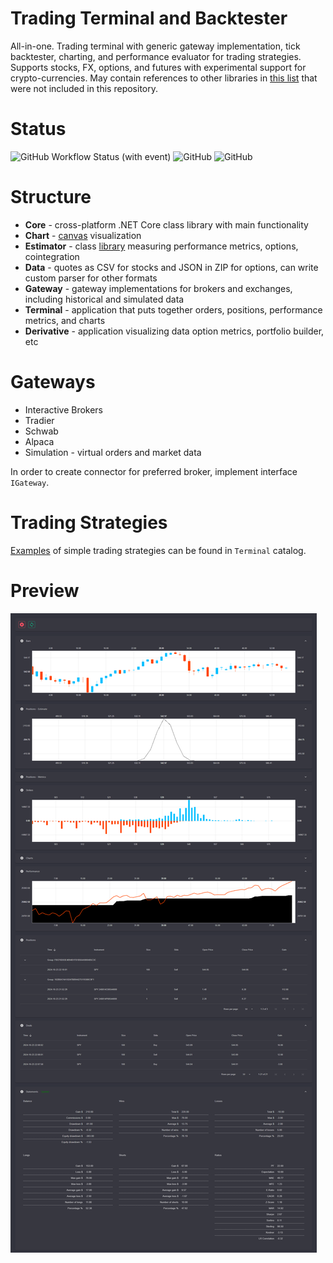 # Trading Terminal and Backtester

All-in-one. 
Trading terminal with generic gateway implementation, tick backtester, charting, and performance evaluator for trading strategies.
Supports stocks, FX, options, and futures with experimental support for crypto-currencies. 
May contain references to other libraries in [this list](https://github.com/Indemos) that were not included in this repository.

# Status 

![GitHub Workflow Status (with event)](https://img.shields.io/github/actions/workflow/status/Indemos/Terminal/dotnet.yml?event=push)
![GitHub](https://img.shields.io/github/license/Indemos/Terminal)
![GitHub](https://img.shields.io/badge/system-Windows%20%7C%20Linux%20%7C%20Mac-blue)

# Structure

* **Core** - cross-platform .NET Core class library with main functionality 
* **Chart** - [canvas](https://github.com/Indemos/Canvas) visualization
* **Estimator** - class [library](https://github.com/Indemos/Estimator) measuring performance metrics, options, cointegration
* **Data** - quotes as CSV for stocks and JSON in ZIP for options, can write custom parser for other formats
* **Gateway** - gateway implementations for brokers and exchanges, including historical and simulated data
* **Terminal** - application that puts together orders, positions, performance metrics, and charts 
* **Derivative** - application visualizing data option metrics, portfolio builder, etc

# Gateways 

* Interactive Brokers
* Tradier
* Schwab
* Alpaca
* Simulation - virtual orders and market data 

In order to create connector for preferred broker, implement interface `IGateway`.

# Trading Strategies

[Examples](https://github.com/Indemos/Terminal/tree/main/Terminal/Pages) of simple trading strategies can be found in `Terminal` catalog.

# Preview 

![](Screens/Preview.png)
